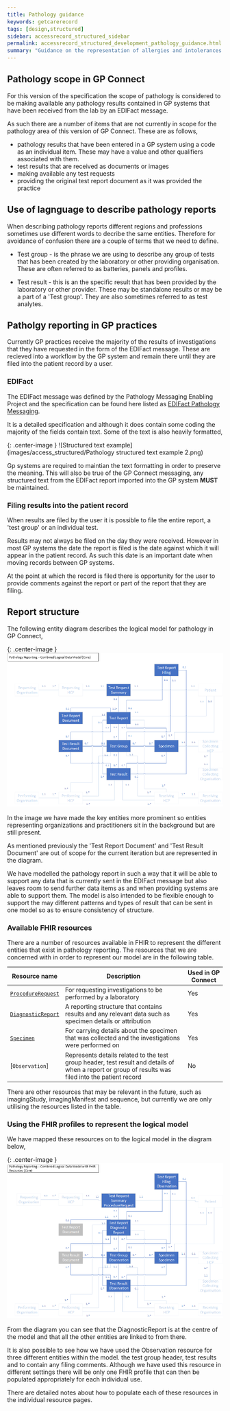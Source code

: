 ```yaml
---
title: Pathology guidance
keywords: getcarerecord
tags: [design,structured]
sidebar: accessrecord_structured_sidebar
permalink: accessrecord_structured_development_pathology_guidance.html
summary: "Guidance on the representation of allergies and intolerances in GP Connect"
---
```


## Pathology scope in GP Connect

For this version of the specification the scope of pathology is considered to be making available any pathology results contained in GP systems that have been received from the lab by an EDIFact message.

As such there are a number of items that are not currently in scope for the pathology area of this version of GP Connect. These are as follows,

* pathology results that have been entered in a GP system using a code as an individual item. These may have a value and other qualifiers associated with them. 
* test results that are received as documents or images
* making available any test requests
* providing the original test report document as it was provided the practice

## Use of lagnguage to describe pathology reports

When describing pathology reports different regions and professions sometimes use different words to decribe the same entities. Therefore for avoidance of confusion there are a couple of terms that we need to define.

* Test group - is the phrase we are using to describe any group of tests that has been created by the laboratory or other providing organisation. These are often referred to as batteries, panels and profiles.

* Test result - this is an the specific result that has been provided by the laboratory or other provider. These may be standalone results or may be a part of a 'Test group'. They are also sometimes referred to as test analytes.

## Patholgy reporting in GP practices

Currently GP practices receive the majority of the results of investigations that they have requested in the form of the EDIFact message. These are recieved into a workflow by the GP system and remain there until they are filed into the patient record by a user. 

### EDIFact

The EDIFact message was defined by the Pathology Messaging Enabling Project and the specification can be found here listed as [EDIFact Pathology Messaging](https://digital.nhs.uk/data-and-information/information-standards/information-standards-and-data-collections-including-extractions/publications-and-notifications/standards-and-collections).

It is a detailed specification and although it does contain some coding the majority of the fields contain text. Some of the text is also heavily formatted,

{: .center-image }
![Structured text example](images/access_structured/Pathology structured text example 2.png)

Gp systems are required to maintian the text formatting in order to preserve the meaning. This will also be true of the GP Connect messaging, any structured text from the EDIFact report imported into the GP system **MUST** be maintained.

### Filing results into the patient record

When results are filed by the user it is possible to file the entire report, a 'test group' or an individual test.

Results may not always be filed on the day they were received. However in most GP systems the date the report is filed is the date against which it will appear in the patient record. As such this date is an important date when moving records between GP systems. 

At the point at which the record is filed there is opportunity for the user to provide comments against the report or part of the report that they are filing.

## Report structure

The following entity diagram describes the logical model for pathology in GP Connect, 

{: .center-image }
![Pathology logical model](images/access_structured/Pathology_Logical_Model.png)

In the image we have made the key entities more prominent so entities representing organizations and practitioners sit in the background but are still present.

As mentioned previously the 'Test Report Document' and 'Test Result Document' are out of scope for the current iteration but are represented in the diagram. 

We have modelled the pathology report in such a way that it will be able to support any data that is currently sent in the EDIFact message but also leaves room to send further data items as and when providing systems are able to support them. The model is also intended to be flexible enough to support the may different patterns and types of result that can be sent in one model so as to ensure consistency of structure.

### Available FHIR resources

There are a number of resources available in FHIR to represent the different entities that exist in pathology reporting. The resources that we are concerned with in order to represent our model are in the following table.

| Resource name       | Description | Used in GP Connect |
|---------------------|-------------------| ----------|
| [`ProcedureRequest`](accessrecord_structured_development_ProcedureRequest.html) | For requesting investigations to be performed by a laboratory | Yes |
| [`DiagnosticReport`](accessrecord_structured_development_DiagnosticReport.html) | A reporting structure that contains results and any relevant data such as specimen details or attribution | Yes |
| [`Specimen`](accessrecord_structured_development_Specimen.html) | For carrying details about the specimen that was collected and the investigations were performed on | Yes |
| [`Observation`] |Represents details related to the test group header, test result and details of when a report or group of results was filed into the patient record| No |

There are other resources that may be relevant in the future, such as imagingStudy, imagingManifest and sequence, but currently we are only utilising the resources listed in the table.

### Using the FHIR profiles to represent the logical model 

We have mapped these resources on to the logical model in the diagram below,

{: .center-image }
![Pathology logical model with FHIR resource names](images/access_structured/Pathology_Logical_Model_with_FHIR_resource_names.png)

From the diagram you can see that the DiagnosticReport is at the centre of the model and that all the other entities are linked to from there. 

It is also possible to see how we have used the Observation resource for three different entities within the model. the test group header, test results and to contain any filing comments. Although we have used this resource in different settings there will be only one FHIR profile that can then be populated appropriately for each individual use.

There are detailed notes about how to populate each of these resources in the individual resource pages.




